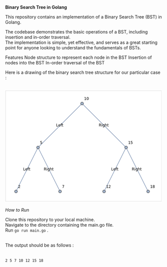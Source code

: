 
**Binary Search Tree in Golang**

This repository contains an implementation of a Binary Search Tree (BST) in Golang.<br>

The codebase demonstrates the basic operations of a BST, including insertion and in-order traversal.<br>
The implementation is simple, yet effective, and serves as a great starting point for anyone looking to understand the fundamentals of BSTs.

Features
Node structure to represent each node in the BST
Insertion of nodes into the BST
In-order traversal of the BST

Here is a drawing of the binary search tree structure  for our particular case :<br>
<br>

![Alt text](./binary_search_tree.png)

*How to Run*<br>

Clone this repository to your local machine.<br>
Navigate to the directory containing the main.go file.<br>
Run  `go run main.go` .<br>
<br>

The output should be as follows : <br> 
<br>

`2 5 7 10 12 15 18` 


